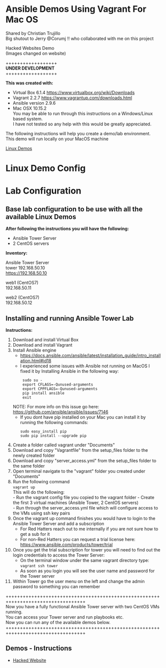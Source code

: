 # Ansible Demos Using Vagrant For Mac OS 
Shared by Christian Trujillo  
Big shutout to Jerry @Corumj !! who collaborated with me on this project  

Hacked Websites Demo  
(Images changed on website)

++++++++++++++++++  
<b>UNDER DEVELOPMENT </b>  
++++++++++++++++++  


<b>This was created with: </b> 
- Virtual Box 6.1.4 https://www.virtualbox.org/wiki/Downloads  
- Vagrant 2.2.7 https://www.vagrantup.com/downloads.html  
- Ansible version 2.9.6
- Mac OSX 10.15.2   
You may be able to run through this instructions on a Windows/Linux based system.  
I have not tested so any help with this would be greatly appreciated.   


The following instructions will help you create a demo/lab environment.  
This demo will run locally on your MacOS machine

[Linux Demos](#linux-demo-config)



# Linux Demo Config
<h1>Lab Configuration</h1>
<h2>Base lab configuration to be use with all the available Linux Demos</h2>  

<b>After following the instructions you will have the following:</b>  

- Ansible Tower Server  
- 2 CentOS servers

<b>Inventory:</b>

Ansible Tower Server  
tower
192.168.50.10  
https://192.168.50.10

web1  (CentOS7)  
192.168.50.11  

web2  (CentOS7)  
192.168.50.12  

<h2>Installing and running Ansible Tower Lab</h2>
<b>Instructions: </b>

1. Download and install Virtual Box
2. Download and install Vagrant
3. Install Ansible engine
    - https://docs.ansible.com/ansible/latest/installation_guide/intro_installation.html#id18  
    - I experienced some issues with Ansible not running on MacOS I fixed it by Installing Ansible in the following way:  
       ```
        sudo su -
        export CFLAGS=-Qunused-arguments
        export CPPFLAGS=-Qunused-arguments 
        pip install ansible
        exit
        ```
     NOTE: For more info on this issue go here: https://github.com/ansible/ansible/issues/7146
     - If you dont have pip installed on your Mac you can install it by running the following commands:
       ```
       sudo easy_install pip
       sudo pip install --upgrade pip
       ```
4. Create a folder called vagrant under "Documents"
5. Download and copy "Vagrantfile" from the setup_files folder to the newly created folder
6. Download and copy "server_access.yml" from the setup_files folder to the same folder
7. Open terminal navigate to the "vagrant" folder you created under "Documents"
8. Run the following command  
    `vagrant up `   
    This will do the following:  
        - Run the vagrant config file you copied to the vagrant folder 
        - Create the first 3 virtual machines (Ansible Tower, 2 CentOS servers)  
        - Run through the server_access.yml file which will configure access to the VMs using ssh key pairs  
9. Once the vagrant up command finishes you would have to login to the Ansible Tower Server and add a subscription  
    - For Red Hatters reach out to me internally if you are not sure how to get a sub for it
    - For non-Red Hatters you can request a trial license here: https://www.ansible.com/products/tower/trial  
10. Once you get the trial subscription for tower you will need to find out the login credentials to access the Tower Server:
    - On the terminal window under the same vagrant directory type: `vagrant ssh tower`  
    - As soon as you login you will see the user name and password for the Tower server
11. Within Tower go the user menu on the left and change the admin password to something you can remember

++++++++++++++++++++++++++++++++++++++++++++++++++++++++++++++++++++++++++++++++++  
Now you have a fully functional Ansible Tower server with two CentOS VMs running.   
You can access your Tower server and run playbooks etc.  
Now you can run any of the available demos below. 
++++++++++++++++++++++++++++++++++++++++++++++++++++++++++++++++++++++++++++++++++  

<h2>Demos - Instructions</h2>
<ul>
  <li><a href="https://github.com/m1820/atd/blob/master/Demos/Linux/hacked_website_demo/Instructions.md">Hacked Website</a> </li> 
</ul>
